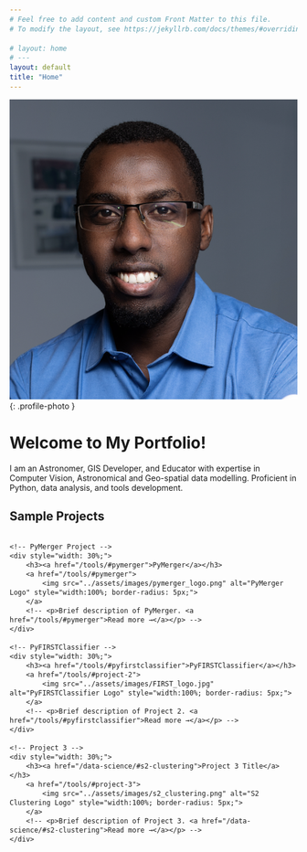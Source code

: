 ```yaml
---
# Feel free to add content and custom Front Matter to this file.
# To modify the layout, see https://jekyllrb.com/docs/themes/#overriding-theme-defaults

# layout: home
# ---
layout: default
title: "Home"
---
```


![My Photo](assets/images/photo.jpg){: .profile-photo }

# Welcome to My Portfolio!

I am an Astronomer, GIS Developer, and Educator with expertise in Computer Vision, Astronomical and Geo-spatial data modelling. Proficient in Python, data analysis, and tools development.








## Sample Projects

<div style="display: flex; justify-content: space-between; gap: 2%;">

    <!-- PyMerger Project -->
    <div style="width: 30%;">
        <h3><a href="/tools/#pymerger">PyMerger</a></h3>
        <a href="/tools/#pymerger">
            <img src="../assets/images/pymerger_logo.png" alt="PyMerger Logo" style="width:100%; border-radius: 5px;">
        </a>
        <!-- <p>Brief description of PyMerger. <a href="/tools/#pymerger">Read more →</a></p> -->
    </div>

    <!-- PyFIRSTClassifier -->
    <div style="width: 30%;">
        <h3><a href="/tools/#pyfirstclassifier">PyFIRSTClassifier</a></h3>
        <a href="/tools/#project-2">
            <img src="../assets/images/FIRST_logo.jpg" alt="PyFIRSTClassifier Logo" style="width:100%; border-radius: 5px;">
        </a>
        <!-- <p>Brief description of Project 2. <a href="/tools/#pyfirstclassifier">Read more →</a></p> -->
    </div>

    <!-- Project 3 -->
    <div style="width: 30%;">
        <h3><a href="/data-science/#s2-clustering">Project 3 Title</a></h3>
        <a href="/tools/#project-3">
            <img src="../assets/images/s2_clustering.png" alt="S2 Clustering Logo" style="width:100%; border-radius: 5px;">
        </a>
        <!-- <p>Brief description of Project 3. <a href="/data-science/#s2-clustering">Read more →</a></p> -->
    </div>

</div>

